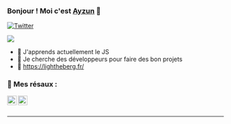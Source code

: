 ### Bonjour ! Moi c'est [Ayzun][twitter] 👋

[![Twitter](https://img.shields.io/twitter/follow/ayzuntv?color=1DA1F2&logo=twitter&style=for-the-badge)](https://twitter.com/intent/follow?original_referer=https%3A%2F%2Fgithub.com%2Fashikoo&screen_name=ayzuntv)

<a href="https://www.buymeacoffee.com/ayzun"><img src="https://img.buymeacoffee.com/button-api/?text=Soutienmoi !&emoji=&slug=ayzun&button_colour=FFDD00&font_colour=000000&font_family=Cookie&outline_colour=000000&coffee_colour=ffffff"></a>

- 🌱 J'apprends actuellement le JS
- 👯 Je cherche des développeurs pour faire des bon projets
- 🚀 https://lightheberg.fr/

### 🌠 Mes résaux :

[<img align="left" alt="codeSTACKr | YouTube" width="22px" src="https://cdn.jsdelivr.net/npm/simple-icons@v3/icons/youtube.svg" />][youtube]
[<img align="left" alt="codeSTACKr | Twitter" width="22px" src="https://cdn.jsdelivr.net/npm/simple-icons@v3/icons/twitter.svg" />][twitter]

<br />
<br />

---

[twitter]: https://twitter.com/ayzuntv
[youtube]: https://www.youtube.com/channel/UCfYzqSOcEMfQGVEn4maPgdw?view_as=subscriber
